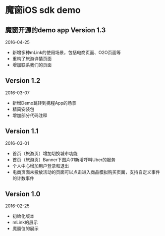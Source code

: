 魔窗iOS sdk demo
===
魔窗开源的demo app
Version 1.3
---
2016-04-25

* 新增多种mLink的使用场景，包括电商页面、O2O页面等
* 重构了旅游详情页面
* 增加联系我们的页面

Version 1.2
---
2016-03-07

* 新增Demo跳转到携程App的场景
* 精简安装包
* 增加部分代码注释

Version 1.1
---
2016-03-01

* 首页（旅游页）增加切换城市功能
* 首页（旅游页）Banner下图片01新增呼叫Uber的服务
* 个人中心增加用户登录和退出
* 电商页面未投放活动的页面可以点击进入商品模拟购买页面，支持自定义事件的计数事件

Version 1.0
---
2016-02-25

* 初始化版本
* mLink的展示
* 魔窗位的展示
